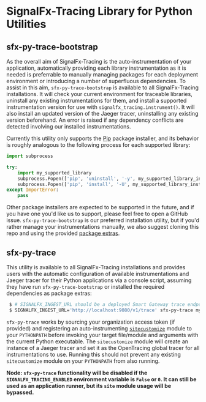 # SignalFx-Tracing Library for Python Utilities

## sfx-py-trace-bootstrap

As the overall aim of SignalFx-Tracing is the auto-instrumentation of your application, automatically providing each
library instrumentation as it is needed is preferrable to manually managing packages for each deployment
environment or introducing a number of superfluous dependencies.  To assist in this aim, `sfx-py-trace-bootstrap` is
available to all SignalFx-Tracing installations.  It will check your current environment for traceable libraries,
uninstall any existing instrumentations for them, and install a supported instrumentation version for use with
`signalfx_tracing.instrument()`.  It will also install an updated version of the Jaeger tracer, uninstalling any
existing version beforehand.  An error is raised if any dependency conflicts are detected involving our installed
instrumentations.

Currently this utility only supports the [Pip](https://pip.pypa.io/en/stable/) package installer, and its behavior is
roughly analogous to the following process for each supported library:

```python
import subprocess

try:
    import my_supported_library
    subprocess.Popen(['pip', 'uninstall', '-y', my_supported_library_instrumentation])
    subprocess.Popen(['pip', 'install', '-U', my_supported_library_instrumentation])
except ImportError:
    pass
```

Other package installers are expected to be supported in the future, and if you have one you'd like us to support,
please feel free to open a GitHub issue.  `sfx-py-trace-bootstrap` is our preferred installation utility, but if you'd
rather manage your instrumentations manually, we also suggest cloning this repo and using the provided
[package extras](../README.md#library-and-instrumentors).


## sfx-py-trace

This utility is available to all SignalFx-Tracing installations and provides users with the automatic configuration of
available instrumentations and Jaeger tracer for their Python applications via a console script, assuming they have
run `sfx-py-trace-bootstrap` or installed the required dependencies as package extras:

```sh
 $ # SIGNALFX_INGEST_URL should be a deployed Smart Gateway trace endpoint
 $ SIGNALFX_INGEST_URL='http://localhost:9080/v1/trace' sfx-py-trace my_application.py --app_arg_one --app_arg_two
```

`sfx-py-trace` works by sourcing your organization access token (if provided) and registering an auto-instrumenting
[`sitecustomize`](https://docs.python.org/3.6/library/site.html) module to your `PYTHONPATH` before invoking your
target file/module and arguments with the current Python executable.  The `sitecustomize` module will create an instance
of a Jaeger tracer and set it as the OpenTracing global tracer for all instrumentations to use.  Running this should not
prevent any existing `sitecustomize` module on your `PYTHONPATH` from also running.

**Node: `sfx-py-trace` functionality will be disabled if the `SIGNALFX_TRACING_ENABLED` environment variable is `False`
or `0`.  It can still be used as an application runner, but its `site` module usage will be bypassed.**
